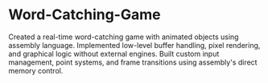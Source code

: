 # Word-Catching-Game
Created a real-time word-catching game with animated objects using assembly language. Implemented low-level buffer handling, pixel rendering, and graphical logic without external engines. Built custom input management, point systems, and frame transitions using assembly's direct memory control.
